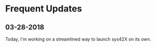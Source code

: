 # Frequent Updates
## 03-28-2018
Today, I'm working on a streamlined way to launch sys42X on its own.
